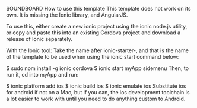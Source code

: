SOUNDBOARD
How to use this template
This template does not work on its own. It is missing the Ionic library, and AngularJS.

To use this, either create a new ionic project using the ionic node.js utility, or copy and paste this into an existing Cordova project and download a release of Ionic separately.

With the Ionic tool:
Take the name after ionic-starter-, and that is the name of the template to be used when using the ionic start command below:

$ sudo npm install -g ionic cordova
$ ionic start myApp sidemenu
Then, to run it, cd into myApp and run:

$ ionic platform add ios
$ ionic build ios
$ ionic emulate ios
Substitute ios for android if not on a Mac, but if you can, the ios development toolchain is a lot easier to work with until you need to do anything custom to Android.



